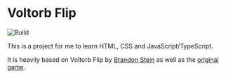 # Voltorb Flip

![Build](https://github.com/aglgit/voltorb-flip/actions/workflows/deploy.yml/badge.svg)

This is a project for me to learn HTML, CSS and JavaScript/TypeScript.

It is heavily based on Voltorb Flip by [Brandon Stein](https://voltorbflip.brandon-stein.com/) as well as the [original game](https://bulbapedia.bulbagarden.net/wiki/Voltorb_Flip).
